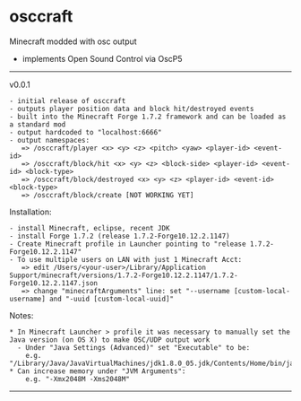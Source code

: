 osccraft
========

Minecraft modded with osc output
- implements Open Sound Control via OscP5

--- --- --- --- --- --- --- --- --- ---

  v0.0.1 

	- initial release of osccraft
	- outputs player position data and block hit/destroyed events
	- built into the Minecraft Forge 1.7.2 framework and can be loaded as a standard mod
	- output hardcoded to "localhost:6666"
	- output namespaces:
	   => /osccraft/player <x> <y> <z> <pitch> <yaw> <player-id> <event-id>
	   => /osccraft/block/hit <x> <y> <z> <block-side> <player-id> <event-id> <block-type>  
	   => /osccraft/block/destroyed <x> <y> <z> <player-id> <event-id> <block-type>  
	   => /osccraft/block/create [NOT WORKING YET]


  Installation:

	- install Minecraft, eclipse, recent JDK
	- install Forge 1.7.2 (release 1.7.2-Forge10.12.2.1147)
	- Create Minecraft profile in Launcher pointing to "release 1.7.2-Forge10.12.2.1147"	
	- To use multiple users on LAN with just 1 Minecraft Acct:
	   => edit /Users/<your-user>/Library/Application Support/minecraft/versions/1.7.2-Forge10.12.2.1147/1.7.2-Forge10.12.2.1147.json
	   => change "minecraftArguments" line: set "--username [custom-local-username] and "-uuid [custom-local-uuid]"

  Notes:

	* In Minecraft Launcher > profile it was necessary to manually set the Java version (on OS X) to make OSC/UDP output work
	  - Under "Java Settings (Advanced)" set "Executable" to be:
	    e.g. "/Library/Java/JavaVirtualMachines/jdk1.8.0_05.jdk/Contents/Home/bin/java"
	* Can increase memory under "JVM Arguments":
	    e.g. "-Xmx2048M -Xms2048M"
		
--- --- --- --- --- --- --- --- --- ---
